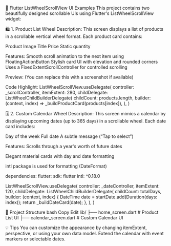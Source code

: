 📱 Flutter ListWheelScrollView UI Examples
This project contains two beautifully designed scrollable UIs using Flutter's ListWheelScrollView widget:

🛍️ 1. Product List Wheel
Description:
This screen displays a list of products in a scrollable vertical wheel format. Each product card contains:

Product Image
Title
Price
Static quantity

Features:
Smooth scroll animation to the next item using FloatingActionButton
Stylish card UI with elevation and rounded corners
Uses a FixedExtentScrollController for controlled scrolling

Preview:
(You can replace this with a screenshot if available)

Code Highlight:
ListWheelScrollView.useDelegate(
  controller: _scrollController,
  itemExtent: 280,
  childDelegate: ListWheelChildBuilderDelegate(
    childCount: products.length,
    builder: (context, index) => _buildProductCard(products[index]),
  ),
)

🗓️ 2. Custom Calendar Wheel
Description:
This screen mimics a calendar by displaying upcoming dates (up to 365 days) in a scrollable wheel. Each date card includes:

Day of the week
Full date
A subtle message (“Tap to select”)

Features:
Scrolls through a year's worth of future dates

Elegant material cards with day and date formatting

intl package is used for formatting (DateFormat)

dependencies:
  flutter:
    sdk: flutter
  intl: ^0.18.0


ListWheelScrollView.useDelegate(
  controller: _dateController,
  itemExtent: 120,
  childDelegate: ListWheelChildBuilderDelegate(
    childCount: totalDays,
    builder: (context, index) {
      DateTime date = startDate.add(Duration(days: index));
      return _buildDateCard(date);
    },
  ),
)

📂 Project Structure
bash
Copy
Edit
lib/
├── home_screen.dart       # Product List UI
├── calendar_screen.dart   # Custom Calendar UI

💡 Tips
You can customize the appearance by changing itemExtent, perspective, or using your own data model.
Extend the calendar with event markers or selectable dates.
